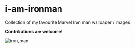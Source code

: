 # i-am-ironman
Collection of my favourite Marvel Iron man wallpaper / images

**Contributions are welcome!**


![iron_man](https://user-images.githubusercontent.com/5512765/57907432-0aebcb80-789b-11e9-9c31-aa67b0c94787.jpg)
